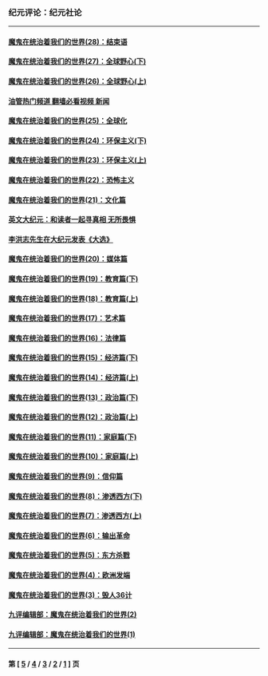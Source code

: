 ### 纪元评论：纪元社论
---
#### [魔鬼在统治着我们的世界(28)：结束语](../../pages/nsc422/n10936246.md?02250330) 
#### [魔鬼在统治着我们的世界(27)：全球野心(下)](../../pages/nsc422/n10928319.md?02250330) 
#### [魔鬼在统治着我们的世界(26)：全球野心(上)](../../pages/nsc422/n10900318.md?02250330) 
#### [油管热门频道 翻墙必看视频 新闻](ok?02250330)
#### [魔鬼在统治着我们的世界(25)：全球化](../../pages/nsc422/n10788205.md?02250330) 
#### [魔鬼在统治着我们的世界(24)：环保主义(下)](../../pages/nsc422/n10695307.md?02250330) 
#### [魔鬼在统治着我们的世界(23)：环保主义(上)](../../pages/nsc422/n10688613.md?02250330) 
#### [魔鬼在统治着我们的世界(22)：恐怖主义](../../pages/nsc422/n10614727.md?02250330) 
#### [魔鬼在统治着我们的世界(21)：文化篇](../../pages/nsc422/n10597706.md?02250330) 
#### [英文大纪元：和读者一起寻真相 无所畏惧](../../pages/nsc422/n12542027.md?02250330) 
#### [李洪志先生在大纪元发表《大选》](../../pages/nsc422/n12534746.md?02250330) 
#### [魔鬼在统治着我们的世界(20)：媒体篇](../../pages/nsc422/n10586579.md?02250330) 
#### [魔鬼在统治着我们的世界(19)：教育篇(下)](../../pages/nsc422/n10564808.md?02250330) 
#### [魔鬼在统治着我们的世界(18)：教育篇(上)](../../pages/nsc422/n10526970.md?02250330) 
#### [魔鬼在统治着我们的世界(17)：艺术篇](../../pages/nsc422/n10499093.md?02250330) 
#### [魔鬼在统治着我们的世界(16)：法律篇](../../pages/nsc422/n10485969.md?02250330) 
#### [魔鬼在统治着我们的世界(15)：经济篇(下)](../../pages/nsc422/n10469975.md?02250330) 
#### [魔鬼在统治着我们的世界(14)：经济篇(上)](../../pages/nsc422/n10457370.md?02250330) 
#### [魔鬼在统治着我们的世界(13)：政治篇(下)](../../pages/nsc422/n10448270.md?02250330) 
#### [魔鬼在统治着我们的世界(12)：政治篇(上)](../../pages/nsc422/n10444576.md?02250330) 
#### [魔鬼在统治着我们的世界(11)：家庭篇(下)](../../pages/nsc422/n10440961.md?02250330) 
#### [魔鬼在统治着我们的世界(10)：家庭篇(上)](../../pages/nsc422/n10435448.md?02250330) 
#### [魔鬼在统治着我们的世界(9)：信仰篇](../../pages/nsc422/n10432159.md?02250330) 
#### [魔鬼在统治着我们的世界(8)：渗透西方(下)](../../pages/nsc422/n10429603.md?02250330) 
#### [魔鬼在统治着我们的世界(7)：渗透西方(上)](../../pages/nsc422/n10426013.md?02250330) 
#### [魔鬼在统治着我们的世界(6)：输出革命](../../pages/nsc422/n10421536.md?02250330) 
#### [魔鬼在统治着我们的世界(5)：东方杀戮](../../pages/nsc422/n10417707.md?02250330) 
#### [魔鬼在统治着我们的世界(4)：欧洲发端](../../pages/nsc422/n10414890.md?02250330) 
#### [魔鬼在统治着我们的世界(3)：毁人36计](../../pages/nsc422/n10411583.md?02250330) 
#### [九评编辑部：魔鬼在统治着我们的世界(2)](../../pages/nsc422/n10410036.md?02250330) 
#### [九评编辑部：魔鬼在统治着我们的世界(1)](../../pages/nsc422/n10406825.md?02250330) 

---
#### 第 [ [5](./5.md?02250330) / [4](./4.md?02250330) / [3](./3.md?02250330) / [2](./2.md?02250330) / [1](./1.md?02250330) ] 页
